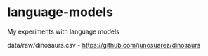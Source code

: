 # language-models
My experiments with language models

data/raw/dinosaurs.csv - https://github.com/junosuarez/dinosaurs


